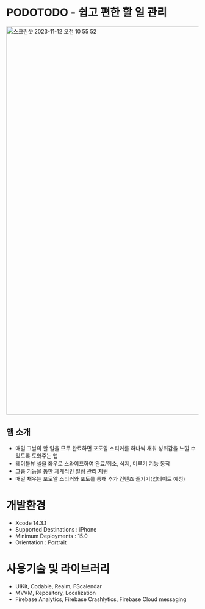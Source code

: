 # PODOTODO - 쉽고 편한 할 일 관리
<img width="1018" alt="스크린샷 2023-11-12 오전 10 55 52" src="https://github.com/i-seo725/PodoTodo/assets/140357379/901e9bd8-1d6f-4dd6-bd61-eb324756a777">

## 앱 소개
 * 매일 그날의 할 일을 모두 완료하면 포도알 스티커를 하나씩 채워 성취감을 느낄 수 있도록 도와주는 앱
 * 테이블뷰 셀을 좌우로 스와이프하여 완료/취소, 삭제, 미루기 기능 동작
 * 그룹 기능을 통한 체계적인 일정 관리 지원
 * 매일 채우는 포도알 스티커와 포도를 통해 추가 컨텐츠 즐기기(업데이트 예정)


# 개발환경
  * Xcode 14.3.1
  * Supported Destinations : iPhone
  * Minimum Deployments : 15.0
  * Orientation : Portrait


# 사용기술 및 라이브러리
 * UIKit, Codable, Realm, FScalendar
 * MVVM, Repository, Localization
 * Firebase Analytics, Firebase Crashlytics, Firebase Cloud messaging
 
 

